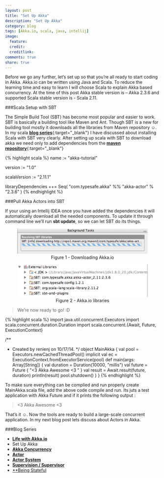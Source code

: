 ```yaml
---
layout: post
title: "Set Up Akka"
description: "Set Up Akka"
category: blog
tags: [Akka.io, scala, java, intellij]
image:
  feature:
  credit:
  creditlink:
comments: true
share: true
---
```


Before we go any further, let’s set up so that you’re all ready to start coding in Akka. Akka.io can be written using Java and Scala.  To reduce the learning time and easy to learn I will choose Scala to explain Akka based concurrency.
At the time of this post Akka stable version is – Akka 2.3.6 and supported Scala stable version is - Scala 2.11.

###Scala Setup with SBT

The Simple Build Tool (SBT) has become most popular and easier to work. SBT is basically a building tool like Maven and Ant. Though SBT is a new for building tool mostly it downloads all the libraries from Maven repository ☺. In my scala [**blog series**](http://renien.github.io/blog/installing-tools/){:target="_blank"} I have discussed about installing Scala with SBT very clearly. After setting up scala with SBT to download akka we need only to add dependencies from the [**maven repository**](http://mvnrepository.com/artifact/com.typesafe.akka/akka-actor_2.10/2.3.6){:target="_blank"}

{% highlight scala %}
name := "akka-tutorial"

version := "1.0"

scalaVersion := "2.11.1"

libraryDependencies ++= Seq(
  "com.typesafe.akka" %% "akka-actor" % "2.3.6"
)
{% endhighlight %}

###Pull Akka Actors into SBT

If your using an Intellij IDEA once you have added the dependencies it will automatically download all the needed components. To update it through command line we’ll run **sbt update**, so we can let SBT do its things.

<figure style="text-align: center;">
  <a href="/blog/akka-blog-series/sbt-akka-downloading.png"><img src="/blog/akka-blog-series/sbt-akka-downloading.png" alt="image"></a>
  <figcaption>Figure 1 - Downloading Akka.io</figcaption>
</figure>

<figure style="text-align: center;">
  <a href="/blog/akka-blog-series/scala-akka-libraries.png"><img src="/blog/akka-blog-series/scala-akka-libraries.png" alt="image"></a>
  <figcaption>Figure 2 - Akka.io libraries</figcaption>
</figure>

> We’re now ready to go! :D

{% highlight scala %}
import java.util.concurrent.Executors
import scala.concurrent.duration.Duration
import scala.concurrent.{Await, Future, ExecutionContext}

/**
 * Created by renienj on 10/17/14.
 */
object MainAkka {
  val pool = Executors.newCachedThreadPool()
  implicit val ec = ExecutionContext.fromExecutorService(pool)
  def main(args: Array[String]) {
    val duration = Duration(10000, "millis")
    val future = Future { "<3 Akka Awesome <3 " }
    val result = Await.result(future, duration)
    println(result)
    pool.shutdown()
  }
}
{% endhighlight %}

To make sure everything can be complied and run properly create MainAkka.scala file, add the above code compile and run. Its juts a test application with Akka Future and if it prints the following output :

> <3 Akka Awesome <3

That’s it ☺. Now the tools are ready to build a large-scale concurrent application. In my next blog post lets discuss about Actors in Akka.

###Blog Series
* [**Life with Akka.io**](/articles/life-with-akka/)
* Set Up Akka
* [**Akka Concurrency**](/blog/akka-concurrency/)
* [**Actor**](/blog/actor/)
* [**Actor System**](/blog/actor-system/)
* [**Supervision / Supervisor**](/blog/supervisor/)
* [**Being Stateful](/blog/being-stateful/)